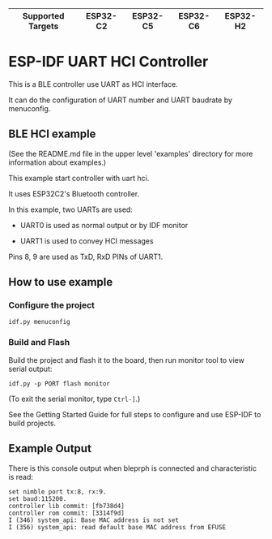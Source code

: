 | Supported Targets | ESP32-C2 | ESP32-C5 | ESP32-C6 | ESP32-H2 |
| ----------------- | -------- | -------- | -------- | -------- |

ESP-IDF UART HCI Controller
===========================

This is a BLE controller use UART as HCI interface. 

It can do the configuration of UART number and UART baudrate by menuconfig.

## BLE HCI example

(See the README.md file in the upper level 'examples' directory for more information about examples.)

This example start controller with uart hci.

It uses ESP32C2's Bluetooth controller.

In this example, two UARTs are used:

- UART0 is used as normal output or by IDF monitor

- UART1 is used to convey HCI messages

Pins 8, 9 are used as TxD, RxD PINs of UART1.


## How to use example

### Configure the project

```
idf.py menuconfig
```


### Build and Flash

Build the project and flash it to the board, then run monitor tool to view serial output:

```
idf.py -p PORT flash monitor
```

(To exit the serial monitor, type ``Ctrl-]``.)

See the Getting Started Guide for full steps to configure and use ESP-IDF to build projects.

## Example Output

There is this console output when bleprph is connected and characteristic is read:

```
set nimble port tx:8, rx:9.
set baud:115200.
controller lib commit: [fb738d4]
controller rom commit: [3314f9d]
I (346) system_api: Base MAC address is not set
I (356) system_api: read default base MAC address from EFUSE

```

